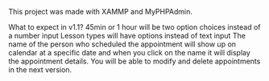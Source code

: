 This project was made with XAMMP and MyPHPAdmin.

What to expect in v1.1?
45min or 1 hour will be two option choices instead of a number input
Lesson types will have options instead of text input
The name of the person who scheduled the appointment will show up on calendar at a specific date and when you click on the name it will display the appointment details.
You will be able to modify and delete appointments in the next version.
